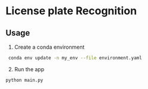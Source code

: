 # License plate Recognition
## Usage
1. Create a conda environment

```bash
 conda env update -n my_env --file environment.yaml
```

2. Run the app
```bash
python main.py
```
